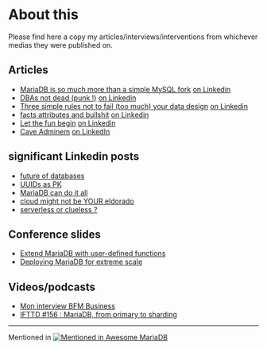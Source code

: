 # About this
Please find here a copy my articles/interviews/interventions from whichever medias they were published on.

## Articles
* [MariaDB is so much more than a simple MySQL fork](https://github.com/SylvainA77/articles/blob/main/MariaDB%3A-more-than-MySQL-fork.md) [on Linkedin](https://www.linkedin.com/pulse/mariadb-so-much-more-than-just-mysql-fork-sylvain-arbaudie-blfpf)  
* [DBAs not dead (punk !)](https://github.com/SylvainA77/articles/blob/main/dba-not-dead.md) [on Linkedin](https://www.linkedin.com/pulse/dbas-dead-punk-sylvain-arbaudie-o5w7e)  
* [Three simple rules not to fail (too much) your data design](https://github.com/SylvainA77/articles/blob/main/Three-rules-not-fail-data-design.md) [on Linkedin](https://www.linkedin.com/pulse/three-simple-rules-fail-too-much-foundations-your-data-arbaudie-7vkwf)
* [facts attributes and bullshit](https://github.com/SylvainA77/articles/blob/main/facts-atributes-relations-bullshit.md) [on Linkedin](https://www.linkedin.com/pulse/how-distinguish-facts-attributes-relations-from-sylvain-arbaudie-pmx1e)
* [Let the fun begin](https://github.com/SylvainA77/articles/blob/main/now-let-fun-begin.md) [on Linkedin](https://www.linkedin.com/pulse/let-fun-begins-sylvain-arbaudie-utspe/)
* [Cave Adminem](https://github.com/SylvainA77/articles/blob/main/cave-adminem.md) [on LinkedIn](https://www.linkedin.com/pulse/cave-adminem-sylvain-arbaudie-6dzfe)

## significant Linkedin posts
* [future of databases](https://www.linkedin.com/posts/sylvain-arbaudie_dont-believe-the-big-database-hype-stonebraker-activity-7216835754117730304-jfQ1)
* [UUIDs as PK](https://www.linkedin.com/posts/sylvain-arbaudie_the-impact-of-uuid-and-ulid-as-primary-keys-activity-7167944343020892160-9Peh)
* [MariaDB can do it all](https://www.linkedin.com/posts/sylvain-arbaudie_database-architecture-mariadb-activity-7116079333642747904-HSGf)
* [cloud might not be YOUR eldorado](https://www.linkedin.com/posts/sylvain-arbaudie_we-have-left-the-cloud-activity-7082738267548217344--lOj)
* [serverless or clueless ?](https://www.linkedin.com/posts/sylvain-arbaudie_serverless-serverful-programming-activity-7243956985186893825-i07B)

## Conference slides
* [Extend MariaDB with user-defined functions](https://fr.slideshare.net/slideshow/extending-mariadb-with-userdefined-functions/135046794)
* [Deploying MariaDB for extreme scale](https://fr.slideshare.net/slideshow/deploying-mariadb-for-extreme-scale/134978907)  

## Videos/podcasts
* [Mon interview BFM Business](https://www.bfmtv.com/economie/replay-emissions/trajectoire/trajectoire-ar-bau-die-it-expertise-en-bdd-pour-decideurs-28-11_VN-202311280113.html)
* [IFTTD #156 : MariaDB, from primary to sharding](https://www.ifttd.io/episodes/maria-db) 
  
---

Mentioned in [![Mentioned in Awesome MariaDB](https://awesome.re/mentioned-badge.svg)](https://github.com/Vettabase/awesome-mariadb)
